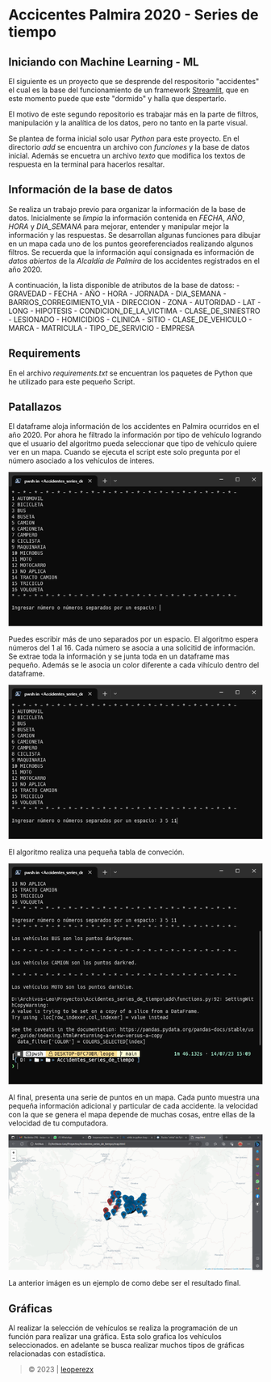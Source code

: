 # Accicentes Palmira 2020 - Series de tiempo

## Iniciando con Machine Learning - ML

El siguiente es un proyecto que se desprende del respositorio "accidentes" el cual es la base del funcionamiento de un framework [Streamlit](https://leoperezx-accidentes-streamlit-app-bfl2xc.streamlit.app/), que en este momento puede que este "dormido" y halla que despertarlo.

El motivo de este segundo repositorio es trabajar más en la parte de filtros, manipulación y la analítica de los datos, pero no tanto en la parte visual.

Se plantea de forma inicial solo usar _Python_ para este proyecto. En el directorio _add_ se encuentra un archivo con _funciones_ y la base de datos inicial. Además se encuetra un archivo _texto_ que modifica los textos de respuesta en la terminal para hacerlos resaltar. 

## Información de la base de datos

Se realiza un trabajo previo para organizar la información de la base de datos. Inicialmente se _limpia_ la información contenida en *FECHA*, *AÑO*, *HORA* y *DIA_SEMANA* para mejorar, entender y manipular mejor la información y las respuestas. Se desarrollan algunas funciones para dibujar en un mapa cada uno de los puntos georeferenciados realizando algunos filtros. Se recuerda que la información aquí consignada es información de _datos abiertos_ de la _Alcaldía de Palmira_ de los accidentes registrados en el año 2020.

A continuación, la lista disponible de atributos de la base de datoss:
    - GRAVEDAD
    - FECHA
    - AÑO
    - HORA
    - JORNADA
    - DIA_SEMANA
    - BARRIOS_CORREGIMIENTO_VIA
    - DIRECCION
    - ZONA
    - AUTORIDAD
    - LAT
    - LONG
    - HIPOTESIS
    - CONDICION_DE_LA_VICTIMA
    - CLASE_DE_SINIESTRO
    - LESIONADO
    - HOMICIDIOS
    - CLINICA
    - SITIO
    - CLASE_DE_VEHICULO
    - MARCA
    - MATRICULA
    - TIPO_DE_SERVICIO
    - EMPRESA

## Requirements

En el archivo _requirements.txt_ se encuentran los paquetes de Python que he utilizado para este pequeño Script. 

## Patallazos

El dataframe aloja información de los accidentes en Palmira ocurridos en el año 2020. Por ahora he filtrado la información por tipo de vehículo logrando que el usuario del algoritmo pueda seleccionar que tipo de vehículo quiere ver en un mapa. Cuando se ejecuta el script este solo pregunta por el número asociado a los vehículos de interes.

![lista de vehículos](/add/presentacion.PNG)

Puedes escribir más de uno separados por un espacio. El algoritmo espera números del 1 al 16. Cada número se asocia a una solicitid de información. Se extrae toda la información y se junta toda en un dataframe mas pequeño. Además se le asocia un color diferente a cada vihículo dentro del dataframe.

![lista de vehículos](/add/presentacion1.PNG)

El algoritmo realiza una pequeña tabla de conveción.

![lista de vehículos](/add/presentacion2.PNG)

Al final, presenta una serie de puntos en un mapa. Cada punto muestra una pequeña información adicional y particular de cada accidente. la velocidad con la que se genera el mapa depende de muchas cosas, entre ellas de la velocidad de tu computadora.

![lista de vehículos](/add/presentacion3.PNG)

La anterior imágen es un ejemplo de como debe ser el resultado final.

## Gráficas

Al realizar la selección de vehículos se realiza la programación de un función para realizar una gráfica. Esta solo grafica los vehículos seleccionados. en adelante se busca realizar muchos tipos de gráficas relacionadas con estadística.

> &copy; 2023 | [leoperezx](https://linkr.bio/2op3pq)
